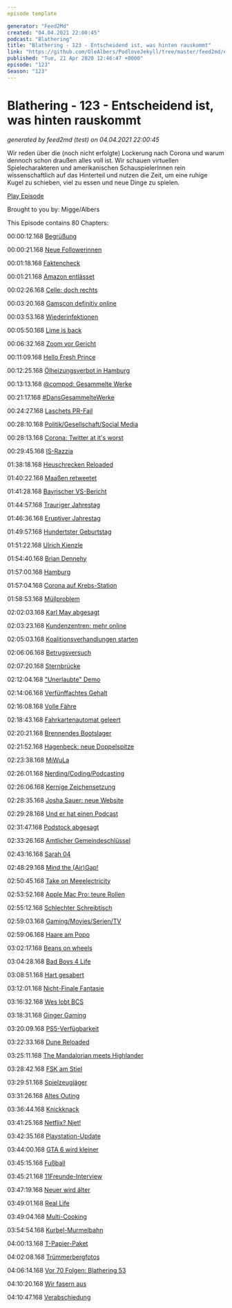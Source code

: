 ```yaml
---
episode template

generator: "Feed2Md"
created: "04.04.2021 22:00:45"
podcast: "Blathering"
title: "Blathering - 123 - Entscheidend ist, was hinten rauskommt"
link: "https://github.com/OleAlbers/PodloveJekyll/tree/master/feed2md/example/export/seasons/5/2020/4/Blathering - 123 - Entscheidend ist, was hinten rauskommt.md"
published: "Tue, 21 Apr 2020 12:46:47 +0000"
episode: "123"
Season: "123"
---
```


# Blathering - 123 - Entscheidend ist, was hinten rauskommt
_generated by feed2md (test) on 04.04.2021 22:00:45_

Wir reden über die (noch nicht erfolgte) Lockerung nach Corona und warum dennoch schon draußen alles voll ist. Wir schauen virtuellen Spielecharakteren und amerikanischen SchauspielerInnen rein wissenschaftlich auf das Hinterteil und nutzen die Zeit, um eine ruhige Kugel zu schieben, viel zu essen und neue Dinge zu spielen.

[Play Episode](https://www.blathering.de/podlove/file/1202/s/feed/c/mp3/blathering_123.mp3)

Brought to you by: Migge/Albers

This Episode contains 80 Chapters:


00:00:12.168 [Begrüßung]()

00:00:21.168 [Neue Followerinnen](https://twitter.com/Pechweiss1)

00:01:18.168 [Faktencheck]()

00:01:21.168 [Amazon entlässet](https://www.golem.de/news/coronakrise-amazon-entlaesst-zwei-kritische-entwicklerinnen-2004-147868.html)

00:02:26.168 [Celle: doch rechts](https://www.rnd.de/politik/fluchtling-in-celle-erstochen-polizei-schliesst-rechten-hintergrund-nicht-aus-AZLSZDUWNFHQVKTB7ZB24XTZSI.html)

00:03:20.168 [Gamscon definitiv online](https://www.golem.de/news/coronapandemie-gamescom-2020-findet-online-statt-2004-147906.html)

00:03:53.168 [Wiederinfektionen](https://twitter.com/c_drosten/status/1249800091164192771)

00:05:50.168 [Lime is back](https://www.golem.de/news/e-scooter-lime-ist-zurueck-2004-147962.html)

00:06:32.168 [Zoom vor Gericht](https://www.zdnet.de/88378737/kursverfall-investor-verklagt-zoom-wegen-sicherheitsmaengeln/)

00:11:09.168 [Hello Fresh Prince](https://de.wikipedia.org/wiki/DJ_Jazzy_Jeff_%26_the_Fresh_Prince)

00:12:25.168 [Ölheizungsverbot in Hamburg](https://hamburg1.de/nachrichten/44518/Oelheizungsverbot_beschlossen.html)

00:13:13.168 [@compod: Gesammelte Werke](https://twitter.com/search?q=(from%3Acompod)%20(%40blathering_pod)%20until%3A2020-04-21%20since%3A2020-04-14&src=typed_query&f=live)

00:21:17.168 [#DansGesammelteWerke](https://twitter.com/search?q=(from%3Aevildanwallace)%20(%40blathering_pod)%20until%3A2020-04-21%20since%3A2020-04-14&src=typed_query&f=live)

00:24:27.168 [Laschets PR-Fail](https://www.riffreporter.de/corona-virus/corona-streeck-heinsberg-pandemie-exit-laschet/)

00:28:10.168 [Politik/Gesellschaft/Social Media]()

00:28:13.168 [Corona: Twitter at it's worst](https://twitter.com/tmigge/status/1252112059489226757)

00:29:45.168 [IS-Razzia](https://taz.de/Islamisten-in-NRW-festgenommen/!5678961/)

01:38:18.168 [Heuschrecken Reloaded](https://www.sonnenseite.com/de/umwelt/ostafrika-droht-eine-noch-fatalere-heuschreckenplage.html)

01:40:22.168 [Maaßen retweetet](https://twitter.com/LowerClassMag/status/1251606497009811456)

01:41:28.168 [Bayrischer VS-Bericht](https://twitter.com/robertandreasch/status/1251080463193722881)

01:44:57.168 [Trauriger Jahrestag](https://www.spiegel.de/politik/ausland/paris-notre-dame-ein-jahr-nach-dem-brand-die-angst-vor-dem-naechsten-sturm-a-93aa8f6b-556f-4d53-b643-1dd5c6f9d0c6)

01:46:36.168 [Eruptiver Jahrestag](https://de.wikipedia.org/wiki/Eyjafjallaj%C3%B6kull#Eruptionen_2010)

01:49:57.168 [Hundertster Geburtstag](https://de.wikipedia.org/wiki/Richard_von_Weizs%C3%A4cker)

01:51:22.168 [Ulrich Kienzle](https://de.wikipedia.org/wiki/Ulrich_Kienzle)

01:54:40.168 [Brian Dennehy](https://www.tagesschau.de/ausland/dennehy-101.html)

01:57:00.168 [Hamburg]()

01:57:04.168 [Corona auf Krebs-Station](https://www.ndr.de/nachrichten/hamburg/Corona-Ausbruch-auf-Krebs-Station-des-UKE,uke590.html)

01:58:53.168 [Müllproblem](https://twitter.com/SRHnews/status/1250172315842818048)

02:02:03.168 [Karl May abgesagt](https://www.ndr.de/nachrichten/schleswig-holstein/Karl-May-Spiele-Saison-2020-abgesagt,karlmay706.html)

02:03:23.168 [Kundenzentren: mehr online](https://hamburg1.de/nachrichten/44536/Kundenzentren_verstaerken_Online_Angebot.html)

02:05:03.168 [Koalitionsverhandlungen starten](https://hamburg1.de/nachrichten/44563/Baldiger_Start_der_Koalitionsverhandlungen.html)

02:06:06.168 [Betrugsversuch](https://www.hamburg.de/coronavirus/13856282/2020-04-15-betrugsversuch-corona-soforthilfe/)

02:07:20.168 [Sternbrücke](https://twitter.com/ClaasGefroi/status/1250848216763060224)

02:12:04.168 ["Unerlaubte" Demo](https://twitter.com/Peter_Schaar/status/1251847852092985344)

02:14:06.168 [Verfünffachtes Gehalt](https://www.abendblatt.de/wirtschaft/article228925349/Hamburg-Commercial-Bank-Wirtschaft-Vorstaende-Geldinstitut-Hamburg-Corona-Finanzen-HSH-Nordbank.html)

02:16:08.168 [Volle Fähre](https://twitter.com/tmigge/status/1251575581285797889)

02:18:43.168 [Fahrkartenautomat geleert](https://www.ndr.de/nachrichten/hamburg/Fahrkartenautomaten-an-S-Bahn-Station-gesprengt,fahrkartenautomaten104.html)

02:20:21.168 [Brennendes Bootslager](https://hamburg1.de/nachrichten/44560/Feuer_in_Bootslager_in_Moorfleet.html)

02:21:52.168 [Hagenbeck: neue Doppelspitze](https://hamburg1.de/nachrichten/44526/Neue_Doppelspitze.html)

02:23:38.168 [MiWuLa](https://www.youtube.com/watch?v=yUmqiCqh8X4)

02:26:01.168 [Nerding/Coding/Podcasting]()

02:26:06.168 [Kernige Zeichensetzung](https://type.method.ac/)

02:28:35.168 [Josha Sauer: neue Website](https://joscha.com/nichtlustig/200420/)

02:29:28.168 [Und er hat einen Podcast](https://twitter.com/stammtischphilo/status/1250751543705567232)

02:31:47.168 [Podstock abgesagt](https://twitter.com/PodstockDE/status/1250514094177824768)

02:33:26.168 [Amtlicher Gemeindeschlüssel](https://vdiv.de/hp139761/Verschiebung-des-Zensus-immer-wahrscheinlicher.htm)

02:43:16.168 [Sarah 04](https://twitter.com/stammtischphilo/status/1251637320471674880)

02:48:29.168 [Mind the (Air)Gap!](https://www.golem.de/news/air-viber-wenn-der-luefter-geheimnisse-verraet-2004-147930.html)

02:50:45.168 [Take on Meeelectricity](https://twitter.com/stammtischphilo/status/1251902154786439169)

02:53:52.168 [Apple Mac Pro: teure Rollen](https://www.golem.de/news/irre-preisgestaltung-mac-pro-rollen-zum-preis-eines-pc-im-handel-2004-147910.html)

02:55:12.168 [Schlechter Schreibtisch](https://twitter.com/tmigge/status/1250655464335032320)

02:59:03.168 [Gaming/Movies/Serien/TV]()

02:59:06.168 [Haare am Popo](https://twitter.com/tmigge/status/1250113002940088327)

03:02:17.168 [Beans on wheels](https://twitter.com/stammtischphilo/status/1249986054578462720)

03:04:28.168 [Bad Boys 4 Life](https://twitter.com/stammtischphilo/status/1250223190028288001)

03:08:51.168 [Hart gesabert](https://twitter.com/stammtischphilo/status/1250178657571819523)

03:12:01.168 [Nicht-Finale Fantasie](https://twitter.com/stammtischphilo/status/1250741933514858501)

03:16:32.168 [Wes lobt BCS](https://twitter.com/stammtischphilo/status/1250915484603736068)

03:18:31.168 [Ginger Gaming](https://twitter.com/stammtischphilo/status/1250891860597489671)

03:20:09.168 [PS5-Verfügbarkeit](https://www.golem.de/news/sony-eingeschraenkte-verfuegbarkeit-der-playstation-5-erwartet-2004-147919.html)

03:22:33.168 [Dune Reloaded](https://de.wikipedia.org/wiki/Dune_(2020))

03:25:11.168 [The Mandalorian meets Highlander](https://de.wikipedia.org/wiki/Clancy_Brown)

03:28:42.168 [FSK am Stiel](https://twitter.com/stammtischphilo/status/1251456333544554496)

03:29:51.168 [Spielzeugjäger](https://twitter.com/stammtischphilo/status/1251453992015745024)

03:31:26.168 [Altes Outing](https://twitter.com/tmigge/status/1251579913099972608)

03:36:44.168 [Knickknack](https://twitter.com/stammtischphilo/status/1251805704505249792)

03:41:25.168 [Netflix? Njet!](https://twitter.com/stammtischphilo/status/1252221210131410944)

03:42:35.168 [Playstation-Update](https://www.golem.de/news/playstation-4-firmware-7-50-macht-installationsprobleme-2004-147937.html)

03:44:00.168 [GTA 6 wird kleiner](https://www.golem.de/news/grand-theft-auto-rockstars-naechstes-projekt-wird-lediglich-mittelgross-2004-147912.html)

03:45:15.168 [Fußball]()

03:45:21.168 [11Freunde-Interview](https://11freunde.de/artikel/ich-h%C3%A4tt-jetzt-gerne-den-masturbator-x/1836106)

03:47:19.168 [Neuer wird älter](https://www.t-online.de/sport/fussball/bundesliga/id_87728834/fc-bayern-manuel-neuer-spricht-klartext-ueber-vertragsverhandlungen.html)

03:49:01.168 [Real Life]()

03:49:04.168 [Multi-Cooking](https://twitter.com/stammtischphilo/status/1250030569917997059)

03:54:54.168 [Kurbel-Murmelbahn](https://twitter.com/tmigge/status/1251505725832126468)

04:00:13.168 [T-Papier-Paket](https://ille.shop/)

04:02:08.168 [Trümmerbergfotos](https://twitter.com/tmigge/status/1251899007913406465)

04:06:14.168 [Vor 70 Folgen: Blathering 53](https://www.blathering.de/2018/06/blathering-053-ein-vollhorst-auf-der-spielemesse/)

04:10:20.168 [Wir fasern aus]()

04:10:47.168 [Verabschiedung]()


